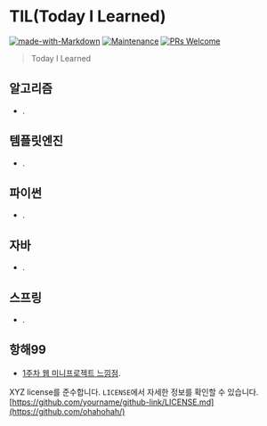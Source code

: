 # TIL(Today I Learned)  
[![made-with-Markdown](https://img.shields.io/badge/Made%20with-Markdown-1f425f.svg)](http://commonmark.org)
[![Maintenance](https://img.shields.io/badge/Maintained%3F-yes-green.svg)](https://github.com/ohahohah/readme-template/graphs/commit-activity) 
[![PRs Welcome](https://img.shields.io/badge/PRs-welcome-brightgreen.svg?style=flat-square)](http://makeapullrequest.com)



> Today I Learned 

## 알고리즘
- []().

## 템플릿엔진
- []().

## 파이썬
- []().

## 자바
- []().

## 스프링
- []().

## 항해99
- [1주차 웹 미니프로젝트 느낌점](https://github.com/whitewise95/TIL/tree/main/%ED%95%AD%ED%95%B499/1%EC%A3%BC%EC%B0%A8%20%EB%AF%B8%EB%8B%88%ED%94%84%EB%A1%9C%EC%A0%9D%ED%8A%B8).

XYZ license를 준수합니다. ``LICENSE``에서 자세한 정보를 확인할 수 있습니다.  
[https://github.com/yourname/github-link/LICENSE.md](https://github.com/ohahohah/)
